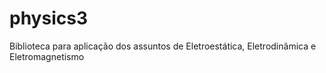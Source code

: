 # physics3
Biblioteca para aplicação dos assuntos de Eletroestática, Eletrodinâmica e Eletromagnetismo
